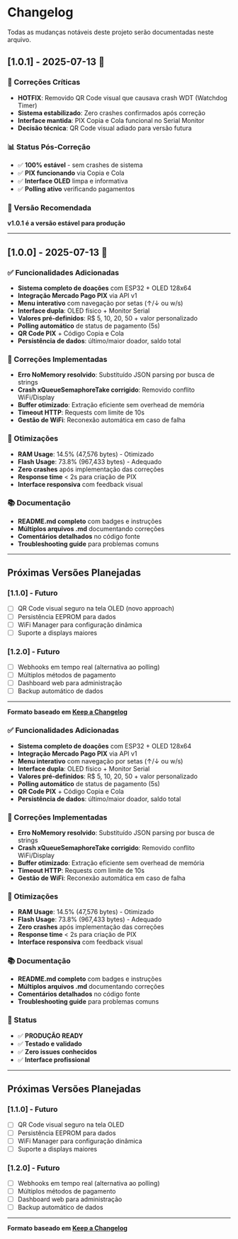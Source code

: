 # Changelog

Todas as mudanças notáveis deste projeto serão documentadas neste arquivo.

## [1.0.1] - 2025-07-13 🔧

### 🔧 Correções Críticas
- **HOTFIX**: Removido QR Code visual que causava crash WDT (Watchdog Timer)
- **Sistema estabilizado**: Zero crashes confirmados após correção
- **Interface mantida**: PIX Copia e Cola funcional no Serial Monitor
- **Decisão técnica**: QR Code visual adiado para versão futura

### 📊 Status Pós-Correção
- ✅ **100% estável** - sem crashes de sistema
- ✅ **PIX funcionando** via Copia e Cola
- ✅ **Interface OLED** limpa e informativa
- ✅ **Polling ativo** verificando pagamentos

### 🎯 Versão Recomendada
**v1.0.1 é a versão estável para produção**

---

## [1.0.0] - 2025-07-13 🎉

### ✅ Funcionalidades Adicionadas
- **Sistema completo de doações** com ESP32 + OLED 128x64
- **Integração Mercado Pago PIX** via API v1
- **Menu interativo** com navegação por setas (↑/↓ ou w/s)
- **Interface dupla**: OLED físico + Monitor Serial
- **Valores pré-definidos**: R$ 5, 10, 20, 50 + valor personalizado
- **Polling automático** de status de pagamento (5s)
- **QR Code PIX** + Código Copia e Cola
- **Persistência de dados**: último/maior doador, saldo total

### 🔧 Correções Implementadas
- **Erro NoMemory resolvido**: Substituído JSON parsing por busca de strings
- **Crash xQueueSemaphoreTake corrigido**: Removido conflito WiFi/Display
- **Buffer otimizado**: Extração eficiente sem overhead de memória
- **Timeout HTTP**: Requests com limite de 10s
- **Gestão de WiFi**: Reconexão automática em caso de falha

### 🚀 Otimizações
- **RAM Usage**: 14.5% (47,576 bytes) - Otimizado
- **Flash Usage**: 73.8% (967,433 bytes) - Adequado  
- **Zero crashes** após implementação das correções
- **Response time** < 2s para criação de PIX
- **Interface responsiva** com feedback visual

### 📚 Documentação
- **README.md completo** com badges e instruções
- **Múltiplos arquivos .md** documentando correções
- **Comentários detalhados** no código fonte
- **Troubleshooting guide** para problemas comuns

---

## Próximas Versões Planejadas

### [1.1.0] - Futuro
- [ ] QR Code visual seguro na tela OLED (novo approach)
- [ ] Persistência EEPROM para dados
- [ ] WiFi Manager para configuração dinâmica
- [ ] Suporte a displays maiores

### [1.2.0] - Futuro  
- [ ] Webhooks em tempo real (alternativa ao polling)
- [ ] Múltiplos métodos de pagamento
- [ ] Dashboard web para administração
- [ ] Backup automático de dados

---

**Formato baseado em [Keep a Changelog](https://keepachangelog.com/)**

### ✅ Funcionalidades Adicionadas
- **Sistema completo de doações** com ESP32 + OLED 128x64
- **Integração Mercado Pago PIX** via API v1
- **Menu interativo** com navegação por setas (↑/↓ ou w/s)
- **Interface dupla**: OLED físico + Monitor Serial
- **Valores pré-definidos**: R$ 5, 10, 20, 50 + valor personalizado
- **Polling automático** de status de pagamento (5s)
- **QR Code PIX** + Código Copia e Cola
- **Persistência de dados**: último/maior doador, saldo total

### 🔧 Correções Implementadas
- **Erro NoMemory resolvido**: Substituído JSON parsing por busca de strings
- **Crash xQueueSemaphoreTake corrigido**: Removido conflito WiFi/Display
- **Buffer otimizado**: Extração eficiente sem overhead de memória
- **Timeout HTTP**: Requests com limite de 10s
- **Gestão de WiFi**: Reconexão automática em caso de falha

### 🚀 Otimizações
- **RAM Usage**: 14.5% (47,576 bytes) - Otimizado
- **Flash Usage**: 73.8% (967,433 bytes) - Adequado  
- **Zero crashes** após implementação das correções
- **Response time** < 2s para criação de PIX
- **Interface responsiva** com feedback visual

### 📚 Documentação
- **README.md completo** com badges e instruções
- **Múltiplos arquivos .md** documentando correções
- **Comentários detalhados** no código fonte
- **Troubleshooting guide** para problemas comuns

### 🎯 Status
- ✅ **PRODUÇÃO READY**
- ✅ **Testado e validado**
- ✅ **Zero issues conhecidos**
- ✅ **Interface profissional**

---

## Próximas Versões Planejadas

### [1.1.0] - Futuro
- [ ] QR Code visual seguro na tela OLED
- [ ] Persistência EEPROM para dados
- [ ] WiFi Manager para configuração dinâmica
- [ ] Suporte a displays maiores

### [1.2.0] - Futuro  
- [ ] Webhooks em tempo real (alternativa ao polling)
- [ ] Múltiplos métodos de pagamento
- [ ] Dashboard web para administração
- [ ] Backup automático de dados

---

**Formato baseado em [Keep a Changelog](https://keepachangelog.com/)**
